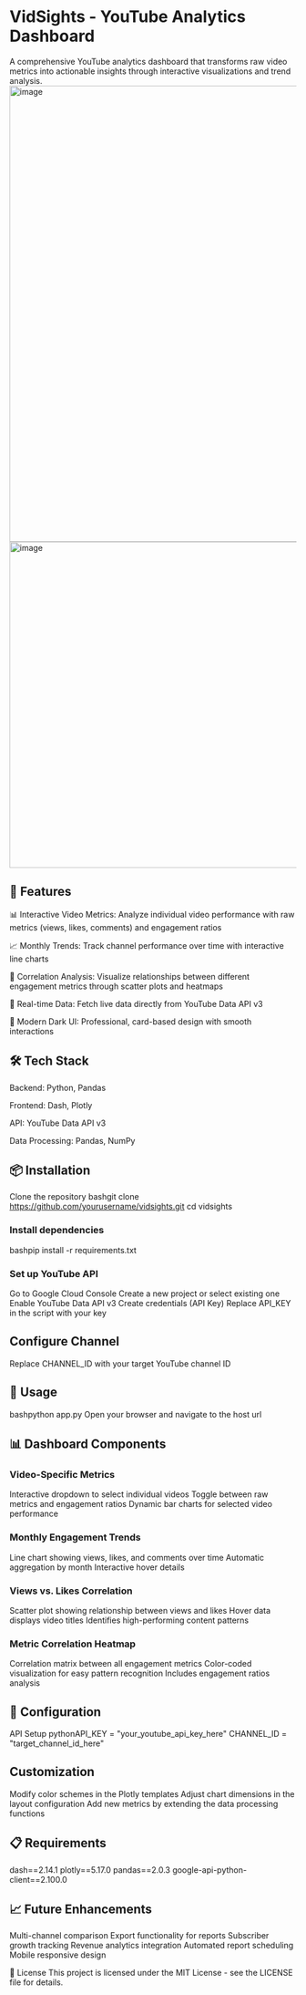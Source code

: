 # VidSights - YouTube Analytics Dashboard
A comprehensive YouTube analytics dashboard that transforms raw video metrics into actionable insights through interactive visualizations and trend analysis.
<img width="1881" height="800" alt="image" src="https://github.com/user-attachments/assets/136f46de-75d8-49e8-9694-916e4cb9b592" />
<img width="1884" height="572" alt="image" src="https://github.com/user-attachments/assets/3cac67f3-4e49-43f8-8db4-83a923292039" />

## 🚀 Features
📊 Interactive Video Metrics: Analyze individual video performance with raw metrics (views, likes, comments) and engagement ratios

📈 Monthly Trends: Track channel performance over time with interactive line charts

💙 Correlation Analysis: Visualize relationships between different engagement metrics through scatter plots and heatmaps

🎯 Real-time Data: Fetch live data directly from YouTube Data API v3

🌙 Modern Dark UI: Professional, card-based design with smooth interactions

## 🛠️ Tech Stack
Backend: Python, Pandas

Frontend: Dash, Plotly

API: YouTube Data API v3

Data Processing: Pandas, NumPy

## 📦 Installation
Clone the repository
bashgit clone https://github.com/yourusername/vidsights.git
cd vidsights

### Install dependencies
bashpip install -r requirements.txt

### Set up YouTube API
Go to Google Cloud Console
Create a new project or select existing one
Enable YouTube Data API v3
Create credentials (API Key)
Replace API_KEY in the script with your key


## Configure Channel
Replace CHANNEL_ID with your target YouTube channel ID

## 🚀 Usage
bashpython app.py
Open your browser and navigate to the host url

## 📊 Dashboard Components

### Video-Specific Metrics
Interactive dropdown to select individual videos
Toggle between raw metrics and engagement ratios
Dynamic bar charts for selected video performance

### Monthly Engagement Trends
Line chart showing views, likes, and comments over time
Automatic aggregation by month
Interactive hover details

### Views vs. Likes Correlation
Scatter plot showing relationship between views and likes
Hover data displays video titles
Identifies high-performing content patterns

### Metric Correlation Heatmap
Correlation matrix between all engagement metrics
Color-coded visualization for easy pattern recognition
Includes engagement ratios analysis

## 🔧 Configuration
API Setup
pythonAPI_KEY = "your_youtube_api_key_here"
CHANNEL_ID = "target_channel_id_here"

## Customization
Modify color schemes in the Plotly templates
Adjust chart dimensions in the layout configuration
Add new metrics by extending the data processing functions

## 📋 Requirements
dash==2.14.1
plotly==5.17.0
pandas==2.0.3
google-api-python-client==2.100.0

## 📈 Future Enhancements
 Multi-channel comparison
 Export functionality for reports
 Subscriber growth tracking
 Revenue analytics integration
 Automated report scheduling
 Mobile responsive design

📄 License
This project is licensed under the MIT License - see the LICENSE file for details.
